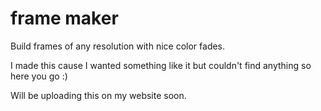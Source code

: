 # frame maker
Build frames of any resolution with nice color fades.

I made this cause I wanted something like it but couldn't find anything so here you go :)

Will be uploading this on my website soon.
